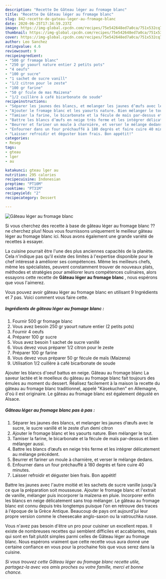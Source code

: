 ```yaml
---
description: "Recette De Gâteau léger au fromage blanc"
title: "Recette De Gâteau léger au fromage blanc"
slug: 842-recette-de-gateau-leger-au-fromage-blanc
date: 2020-06-25T17:34:59.237Z
image: https://img-global.cpcdn.com/recipes/75e542648ed7a0ca/751x532cq70/gateau-leger-au-fromage-blanc-photo-principale-de-la-recette.jpg
thumbnail: https://img-global.cpcdn.com/recipes/75e542648ed7a0ca/751x532cq70/gateau-leger-au-fromage-blanc-photo-principale-de-la-recette.jpg
cover: https://img-global.cpcdn.com/recipes/75e542648ed7a0ca/751x532cq70/gateau-leger-au-fromage-blanc-photo-principale-de-la-recette.jpg
author: Leo Sanchez
ratingvalue: 4.6
reviewcount: 9
recipeingredient:
- "500 gr fromage blanc"
- "250 gr yaourt nature entier 2 petits pots"
- "4 oeufs"
- "100 gr sucre"
- "1 sachet de sucre vanill"
- "1/2 citron pour le zeste"
- "100 gr farine"
- "50 gr fcule de mas Maizena"
- "1/2 cuillère à café bicarbonate de soude"
recipeinstructions:
- "Séparer les jaunes des blancs, et melanger les jaunes d’œufs avec le sucre, le sucre vanillé et le zeste d’un demi citron"
- "Ajouter le fromage blanc et les yaourts nature. Bien mélanger le tout."
- "Tamiser la farine, le bicarbonate et la fécule de maïs par-dessus et bien mélanger aussi."
- "Battre les blancs d’œufs en neige très ferme et les intégrer délicatement au mélange précédent."
- "Beurrer et fariner un moule à charnière, et verser le mélange dedans."
- "Enfourner dans un four préchauffé à 180 degrés et faire cuire 40 minutes."
- "Laisser refroidir et déguster bien frais. Bon appétit!"
categories:
- Resep
tags:
- gteau
- lger
- au

katakunci: gteau lger au 
nutrition: 295 calories
recipecuisine: Indonesian
preptime: "PT10M"
cooktime: "PT31M"
recipeyield: "2"
recipecategory: Dessert

---
```



![Gâteau léger au fromage blanc](https://img-global.cpcdn.com/recipes/75e542648ed7a0ca/751x532cq70/gateau-leger-au-fromage-blanc-photo-principale-de-la-recette.jpg)

Si vous cherchez des recette à base de gâteau léger au fromage blanc ?? ne cherchez plus! Nous vous fournissons uniquement le meilleur gâteau léger au fromage blanc ici. Nous avons également une grande variété de recettes à essayer.

La cuisine pourrait être l'une des plus anciennes capacités de la planète. Cela n'indique pas qu'il existe des limites à l'expertise disponible pour le chef intéressé à améliorer ses compétences. Même les meilleurs chefs, même les spécialistes, peuvent constamment trouver de nouveaux plats, méthodes et stratégies pour améliorer leurs compétences culinaires, alors essayons cette recette de <strong> Gâteau léger au fromage blanc </strong>, nous espérons que vous l'aimerez.

<!--inarticleads1-->

Vous pouvez avoir gâteau léger au fromage blanc en utilisant 9 Ingrédients et 7 pas. Voici comment vous faire cette.

##### Ingrédients de gâteau léger au fromage blanc :

1. Fournir 500 gr fromage blanc
1. Vous avez besoin 250 gr yaourt nature entier (2 petits pots)
1. Fournir 4 oeufs
1. Préparer 100 gr sucre
1. Vous avez besoin 1 sachet de sucre vanillé
1. Vous devez vous préparer 1/2 citron pour le zeste
1. Préparer 100 gr farine
1. Vous devez vous préparer 50 gr fécule de maïs (Maizena)
1. Utilisation 1/2 cuillère à café bicarbonate de soude


Ajouter les blancs d&#39;oeuf battus en neige. Gâteau au fromage blanc La saveur lactée et le moelleux du gâteau au fromage blanc fait toujours des émules au moment du dessert. Réalisez facilement à la maison la recette du gâteau au fromage blanc traditionnel, appelé &#34;Käsekuchen&#34; en Allemagne, d&#39;où il est originaire. Le gâteau au fromage blanc est également dégusté en Alsace. 

<!--inarticleads2-->

##### Gâteau léger au fromage blanc pas à pas :

1. Séparer les jaunes des blancs, et melanger les jaunes d’œufs avec le sucre, le sucre vanillé et le zeste d’un demi citron
1. Ajouter le fromage blanc et les yaourts nature. Bien mélanger le tout.
1. Tamiser la farine, le bicarbonate et la fécule de maïs par-dessus et bien mélanger aussi.
1. Battre les blancs d’œufs en neige très ferme et les intégrer délicatement au mélange précédent.
1. Beurrer et fariner un moule à charnière, et verser le mélange dedans.
1. Enfourner dans un four préchauffé à 180 degrés et faire cuire 40 minutes.
1. Laisser refroidir et déguster bien frais. Bon appétit!


Battre les jaunes avec l&#39;autre moitié et les sachets de sucre vanille jusqu&#39;à ce que la préparation soit mousseuse. Ajouter le fromage blanc et l&#39;extrait de vanille, mélanger puis incorporer la maïzena en pluie. Incorporer enfin les blancs en neige délicatement sans trop mélanger. Le gâteau au fromage blanc est connu depuis très longtemps puisque l&#39;on en retrouve des traces à l&#39;époque de la Grèce Antique. Beaucoup de pays ont aujourd&#39;jui leur propre version comme le cheesecake anglo-saxon ou la vatrouchka russe. 

<!--inarticleads1-->

<p>
Vous n'avez pas besoin d'être un pro pour cuisiner un excellent repas. Il existe de nombreuses recettes qui semblent difficiles et accablantes, mais qui sont en fait plutôt simples parmi celles de Gâteau léger au fromage blanc. Nous espérons vraiment que cette recette vous aura donné une certaine confiance en vous pour la prochaine fois que vous serez dans la cuisine.
</p>

<p>
<i>Si vous trouvez cette Gâteau léger au fromage blanc recette utile, partagez-la avec vos amis proches ou votre famille, merci et bonne chance.</i>
</p>

